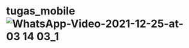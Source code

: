 # tugas_mobile![WhatsApp-Video-2021-12-25-at-03 14 03_1](https://user-images.githubusercontent.com/95677727/147384880-4221d8f8-ffaf-4a20-97ac-e89a794e5e23.gif)
